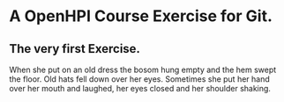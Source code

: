 # A OpenHPI Course Exercise for Git.
## The very first Exercise.

When she put on an old dress the bosom hung empty and the hem swept the floor. Old hats fell down over her eyes. Sometimes she put her hand over her mouth and laughed, her eyes closed and her shoulder shaking.